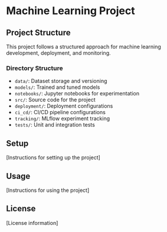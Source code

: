# Machine Learning Project

## Project Structure
This project follows a structured approach for machine learning development, deployment, and monitoring.

### Directory Structure
- `data/`: Dataset storage and versioning
- `models/`: Trained and tuned models
- `notebooks/`: Jupyter notebooks for experimentation
- `src/`: Source code for the project
- `deployment/`: Deployment configurations
- `ci_cd/`: CI/CD pipeline configurations
- `tracking/`: MLflow experiment tracking
- `tests/`: Unit and integration tests

## Setup
[Instructions for setting up the project]

## Usage
[Instructions for using the project]

## License
[License information]
